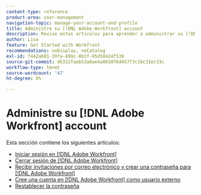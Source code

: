 ```yaml
---
content-type: reference
product-area: user-management
navigation-topic: manage-your-account-and-profile
title: Administre su [!DNL Adobe Workfront] account
description: Revise estos artículos para aprender a administrar su [!DNL Workfront] cuenta.
author: Lisa
feature: Get Started with Workfront
recommendations: noDisplay, noCatalog
exl-id: f442a681-39fa-499c-8b1f-95d50424f539
source-git-commit: db322faeb53a0ae4a061076d457f3c10c31ec33c
workflow-type: tm+mt
source-wordcount: '47'
ht-degree: 0%

---
```


# Administre su [!DNL Adobe Workfront] account

Esta sección contiene los siguientes artículos:

* [Iniciar sesión en [!DNL Adobe Workfront]](../../../workfront-basics/manage-your-account-and-profile/managing-your-workfront-account/log-in-to-workfront.md)
* [Cerrar sesión de [!DNL Adobe Workfront]](../../../workfront-basics/manage-your-account-and-profile/managing-your-workfront-account/log-out-of-workfront.md)
* [Recibir invitaciones por correo electrónico y crear una contraseña para [!DNL Adobe Workfront]](../../../workfront-basics/manage-your-account-and-profile/managing-your-workfront-account/receive-email-invitations.md)
* [Cree una cuenta en [!DNL Adobe Workfront] como usuario externo](../../../workfront-basics/manage-your-account-and-profile/managing-your-workfront-account/create-account-external-user.md)
* [Restablecer la contraseña](../../../workfront-basics/manage-your-account-and-profile/managing-your-workfront-account/reset-your-password.md)
  <!--* [Reset a user's password with Enhanced Authentication](../../../workfront-basics/manage-your-account-and-profile/managing-your-workfront-account/reset-user-password-eauth.md)-->
